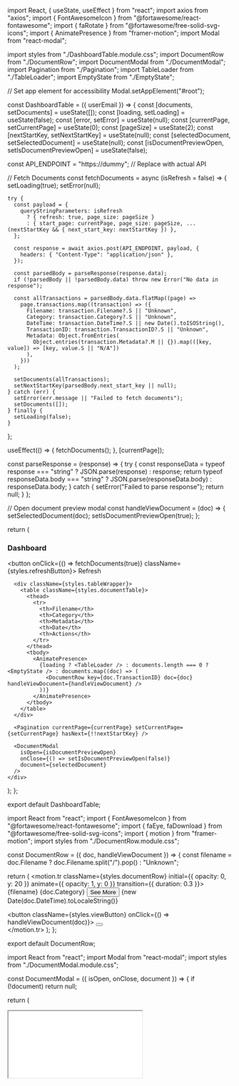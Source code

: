 import React, { useState, useEffect } from "react";
import axios from "axios";
import { FontAwesomeIcon } from "@fortawesome/react-fontawesome";
import { faRotate } from "@fortawesome/free-solid-svg-icons";
import { AnimatePresence } from "framer-motion";
import Modal from "react-modal";

import styles from "./DashboardTable.module.css";
import DocumentRow from "./DocumentRow";
import DocumentModal from "./DocumentModal";
import Pagination from "./Pagination";
import TableLoader from "./TableLoader";
import EmptyState from "./EmptyState";

// Set app element for accessibility
Modal.setAppElement("#root");

const DashboardTable = ({ userEmail }) => {
  const [documents, setDocuments] = useState([]);
  const [loading, setLoading] = useState(false);
  const [error, setError] = useState(null);
  const [currentPage, setCurrentPage] = useState(0);
  const [pageSize] = useState(2);
  const [nextStartKey, setNextStartKey] = useState(null);
  const [selectedDocument, setSelectedDocument] = useState(null);
  const [isDocumentPreviewOpen, setIsDocumentPreviewOpen] = useState(false);

  const API_ENDPOINT = "https://dummy"; // Replace with actual API

  // Fetch Documents
  const fetchDocuments = async (isRefresh = false) => {
    setLoading(true);
    setError(null);

    try {
      const payload = {
        queryStringParameters: isRefresh
          ? { refresh: true, page_size: pageSize }
          : { start_page: currentPage, page_size: pageSize, ...(nextStartKey && { next_start_key: nextStartKey }) },
      };

      const response = await axios.post(API_ENDPOINT, payload, {
        headers: { "Content-Type": "application/json" },
      });

      const parsedBody = parseResponse(response.data);
      if (!parsedBody || !parsedBody.data) throw new Error("No data in response");

      const allTransactions = parsedBody.data.flatMap((page) =>
        page.transactions.map((transaction) => ({
          Filename: transaction.Filename?.S || "Unknown",
          Category: transaction.Category?.S || "Unknown",
          DateTime: transaction.DateTime?.S || new Date().toISOString(),
          TransactionID: transaction.TransactionID?.S || "Unknown",
          Metadata: Object.fromEntries(
            Object.entries(transaction.Metadata?.M || {}).map(([key, value]) => [key, value.S || "N/A"])
          ),
        }))
      );

      setDocuments(allTransactions);
      setNextStartKey(parsedBody.next_start_key || null);
    } catch (err) {
      setError(err.message || "Failed to fetch documents");
      setDocuments([]);
    } finally {
      setLoading(false);
    }
  };

  useEffect(() => {
    fetchDocuments();
  }, [currentPage]);

  const parseResponse = (response) => {
    try {
      const responseData = typeof response === "string" ? JSON.parse(response) : response;
      return typeof responseData.body === "string" ? JSON.parse(responseData.body) : responseData.body;
    } catch {
      setError("Failed to parse response");
      return null;
    }
  };

  // Open document preview modal
  const handleViewDocument = (doc) => {
    setSelectedDocument(doc);
    setIsDocumentPreviewOpen(true);
  };

  return (
    <div className={styles.documentTableContainer}>
      <div className={styles.tableHeader}>
        <h3>Dashboard</h3>
        <button onClick={() => fetchDocuments(true)} className={styles.refreshButton}>
          <FontAwesomeIcon icon={faRotate} /> Refresh
        </button>
      </div>

      <div className={styles.tableWrapper}>
        <table className={styles.documentTable}>
          <thead>
            <tr>
              <th>Filename</th>
              <th>Category</th>
              <th>Metadata</th>
              <th>Date</th>
              <th>Actions</th>
            </tr>
          </thead>
          <tbody>
            <AnimatePresence>
              {loading ? <TableLoader /> : documents.length === 0 ? <EmptyState /> : documents.map((doc) => (
                <DocumentRow key={doc.TransactionID} doc={doc} handleViewDocument={handleViewDocument} />
              ))}
            </AnimatePresence>
          </tbody>
        </table>
      </div>

      <Pagination currentPage={currentPage} setCurrentPage={setCurrentPage} hasNext={!!nextStartKey} />

      <DocumentModal
        isOpen={isDocumentPreviewOpen}
        onClose={() => setIsDocumentPreviewOpen(false)}
        document={selectedDocument}
      />
    </div>
  );
};

export default DashboardTable;







import React from "react";
import { FontAwesomeIcon } from "@fortawesome/react-fontawesome";
import { faEye, faDownload } from "@fortawesome/free-solid-svg-icons";
import { motion } from "framer-motion";
import styles from "./DocumentRow.module.css";

const DocumentRow = ({ doc, handleViewDocument }) => {
  const filename = doc.Filename ? doc.Filename.split("/").pop() : "Unknown";

  return (
    <motion.tr className={styles.documentRow} initial={{ opacity: 0, y: 20 }} animate={{ opacity: 1, y: 0 }} transition={{ duration: 0.3 }}>
      <td>{filename}</td>
      <td>{doc.Category}</td>
      <td>
        <button className={styles.seeMoreButton}>See More</button>
      </td>
      <td>{new Date(doc.DateTime).toLocaleString()}</td>
      <td>
        <div className={styles.actionButtons}>
          <button className={styles.viewButton} onClick={() => handleViewDocument(doc)}>
            <FontAwesomeIcon icon={faEye} />
          </button>
          <button className={styles.downloadButton}>
            <FontAwesomeIcon icon={faDownload} />
          </button>
        </div>
      </td>
    </motion.tr>
  );
};

export default DocumentRow;








import React from "react";
import Modal from "react-modal";
import styles from "./DocumentModal.module.css";

const DocumentModal = ({ isOpen, onClose, document }) => {
  if (!document) return null;

  return (
    <Modal isOpen={isOpen} onRequestClose={onClose} className={styles.modalContainer} overlayClassName={styles.overlay}>
      <div className={styles.modalContent}>
        <iframe src={document.url} className={styles.previewIframe} title={document.filename} />
        <button onClick={onClose} className={styles.closeModalButton}>
          Close Preview
        </button>
      </div>
    </Modal>
  );
};

export default DocumentModal;






const Pagination = ({ currentPage, setCurrentPage, hasNext }) => (
  <div className="pagination">
    <button onClick={() => setCurrentPage((prev) => Math.max(0, prev - 1))} disabled={currentPage === 0}>Previous</button>
    <span>Page {currentPage + 1}</span>
    <button onClick={() => setCurrentPage((prev) => prev + 1)} disabled={!hasNext}>Next</button>
  </div>
);

export default Pagination;
